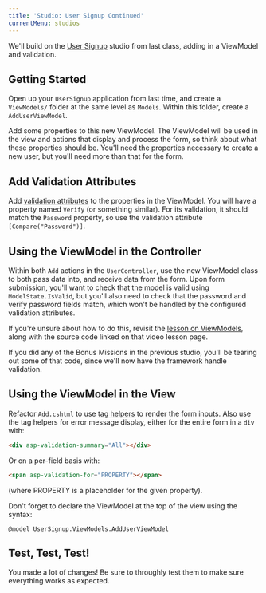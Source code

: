 ```yaml
---
title: 'Studio: User Signup Continued'
currentMenu: studios
---
```


We'll build on the [User Signup](../user-signup/) studio from last class, adding in a ViewModel and validation.

## Getting Started

Open up your `UserSignup` application from last time, and create a `ViewModels/` folder at the same level as `Models`. Within this folder, create a `AddUserViewModel`.

Add some properties to this new ViewModel. The ViewModel will be used in the view and actions that display and process the form, so think about what these properties should be. You'll need the properties necessary to create a new user, but you'll need more than that for the form.

## Add Validation Attributes

Add [validation attributes](https://docs.microsoft.com/en-us/aspnet/core/mvc/models/validation#validation-attributes) to the properties in the ViewModel. You will have a property named `Verify` (or something similar). For its validation, it should match the `Password` property, so use the validation attribute `[Compare("Password")]`.

## Using the ViewModel in the Controller

Within both `Add` actions in the `UserController`, use the new ViewModel class to both pass data into, and receive data from the form. Upon form submission, you'll want to check that the model is valid using `ModelState.IsValid`, but you'll also need to check that the password and verify password fields match, which won't be handled by the configured validation attributes.

If you're unsure about how to do this, revisit the [lesson on ViewModels](../../videos/intro-to-mvc-viewmodels-1/), along with the source code linked on that video lesson page.

<aside class="aside-warning" markdown="1">
If you did any of the Bonus Missions in the previous studio, you'll be tearing out some of that code, since we'll now have the framework handle validation.
</aside>

## Using the ViewModel in the View

Refactor `Add.cshtml` to use [tag helpers](https://docs.microsoft.com/en-us/aspnet/core/mvc/views/working-with-forms) to render the form inputs. Also use the tag helpers for error message display, either for the entire form in a `div` with:

```html
<div asp-validation-summary="All"></div>
```

Or on a per-field basis with:

```html
<span asp-validation-for="PROPERTY"></span>
```

(where PROPERTY is a placeholder for the given property).

Don't forget to declare the ViewModel at the top of the view using the syntax:

```nohighlight
@model UserSignup.ViewModels.AddUserViewModel
```

## Test, Test, Test!

You made a lot of changes! Be sure to throughly test them to make sure everything works as expected.
